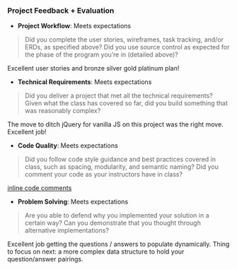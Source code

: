 ### Project Feedback + Evaluation

* __Project Workflow__: Meets expectations

>Did you complete the user stories, wireframes, task tracking, and/or ERDs, as specified above? Did you use source control as expected for the phase of the program you’re in (detailed above)?

Excellent user stories and bronze silver gold platinum plan!

* __Technical Requirements__: Meets expectations

>Did you deliver a project that met all the technical requirements? Given what the class has covered so far, did you build something that was reasonably complex?

The move to ditch jQuery for vanilla JS on this project was the right move. Excellent job!

* __Code Quality__: Meets expectations

>Did you follow code style guidance and best practices covered in class, such as spacing, modularity, and semantic naming? Did you comment your code as your instructors have in class?

[inline code comments](https://github.com/jshawl/frish-project1/commit/7bba40e581e8bfa2b28115db025f8a48935513a5)

* __Problem Solving__: Meets expectations

>Are you able to defend why you implemented your solution in a certain way? Can you demonstrate that you thought through alternative implementations?

Excellent job getting the questions / answers to populate dynamically. Thing to focus on next: a more complex data structure to hold
your question/answer pairings.
